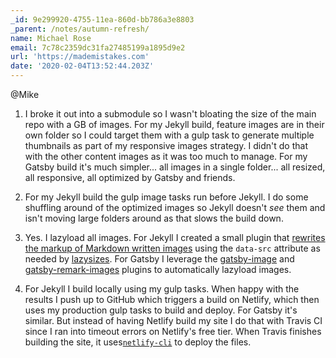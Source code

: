 ```yaml
---
_id: 9e299920-4755-11ea-860d-bb786a3e8803
_parent: /notes/autumn-refresh/
name: Michael Rose
email: 7c78c2359dc31fa27485199a1895d9e2
url: 'https://mademistakes.com'
date: '2020-02-04T13:52:44.203Z'
---
```

@Mike

1. I broke it out into a submodule so I wasn't bloating the size of the main repo with a GB of images. For my Jekyll build, feature images are in their own folder so I could target them with a gulp task to generate multiple thumbnails as part of my responsive images strategy. I didn't do that with the other content images as it was too much to manage. For my Gatsby build it's much simpler... all images in a single folder... all resized, all responsive, all optimized by Gatsby and friends.

2. For my Jekyll build the gulp image tasks run before Jekyll. I do some shuffling around of the optimized images so Jekyll doesn't *see* them and isn't moving large folders around as that slows the build down.

3. Yes. I lazyload all images. For Jekyll I created a small plugin that [rewrites the markup of Markdown written images](https://github.com/mmistakes/made-mistakes-jekyll/blob/master/src/_plugins/markdown_img_replacement.rb) using the `data-src` attribute as needed by [lazysizes](https://github.com/aFarkas/lazysizes). For Gatsby I leverage the [gatsby-image](https://www.gatsbyjs.org/packages/gatsby-image/) and [gatsby-remark-images](https://www.gatsbyjs.org/packages/gatsby-remark-images/) plugins to automatically lazyload images.

4. For Jekyll I build locally using my gulp tasks. When happy with the results I push up to GitHub which triggers a build on Netlify, which then uses my production gulp tasks to build and deploy. For Gatsby it's similar. But instead of having Netlify build my site I do that with Travis CI since I ran into timeout errors on Netlify's free tier. When Travis finishes building the site, it uses[`netlify-cli`](https://github.com/netlify/cli) to deploy the files.

